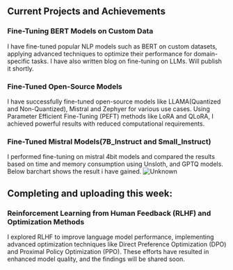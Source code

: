 ## Current Projects and Achievements

### Fine-Tuning BERT Models on Custom Data
I have fine-tuned popular NLP models such as BERT on custom datasets, applying advanced techniques to optimize their performance for domain-specific tasks. I have also written blog on fine-tuning on LLMs. Will publish it shortly.

### Fine-Tuned Open-Source Models
I have successfully fine-tuned open-source models like LLAMA(Quantized and Non-Quantized), Mistral and Zephyer for various use cases. Using Parameter Efficient Fine-Tuning (PEFT) methods like LoRA and QLoRA, I achieved powerful results with reduced computational requirements.

### Fine-Tuned Mistral Models(7B_Instruct and Small_Instruct)
I performed fine-tuning on mistral 4bit models and compared the results based on time and memory consumption using Unsloth, and GPTQ models. Below barchart shows the result i have gained.
![Unknown](https://github.com/user-attachments/assets/c01a7000-6f32-4ebc-80a1-c57a02df1c12)



## Completing and uploading this week: 

### Reinforcement Learning from Human Feedback (RLHF) and Optimization Methods
I explored RLHF to improve language model performance, implementing advanced optimization techniques like Direct Preference Optimization (DPO) and Proximal Policy Optimization (PPO). These efforts have resulted in enhanced model quality, and the findings will be shared soon.
